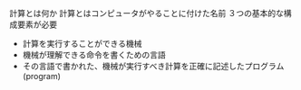 計算とは何か
計算とはコンピュータがやることに付けた名前
３つの基本的な構成要素が必要

+ 計算を実行することができる機械
+ 機械が理解できる命令を書くための言語
+ その言語で書かれた、機械が実行すべき計算を正確に記述したプログラム(program)

